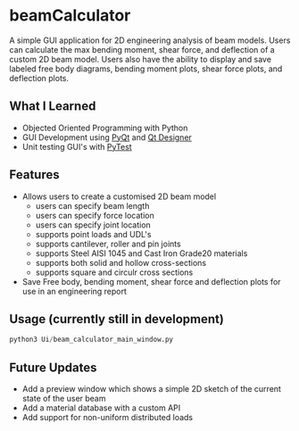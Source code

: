 # beamCalculator
A simple GUI application for 2D engineering analysis of beam models. Users can calculate the max bending moment, shear force, and deflection of a custom 2D beam model.
Users also have the ability to display and save labeled free body diagrams, bending moment plots, shear force plots, and deflection plots. 

## What I Learned
* Objected Oriented Programming with Python
* GUI Development using [PyQt](https://doc.qt.io/qtforpython/) and [Qt Designer](https://doc.qt.io/qt-5/qtdesigner-manual.html)
* Unit testing GUI's with [PyTest](https://docs.pytest.org/en/7.0.x/)
## Features
* Allows users to create a customised 2D beam model
  * users can specify beam length
  * users can specify force location
  * users can specify joint location
  * supports point loads and UDL's
  * supports cantilever, roller and pin joints
  * supports Steel AISI 1045 and Cast Iron Grade20 materials 
  * supports both solid and hollow cross-sections
  * supports square and circulr cross sections
* Save Free body, bending moment, shear force and deflection plots for use in an engineering report
## Usage (currently still in development)
```python
python3 Ui/beam_calculator_main_window.py
```
## Future Updates
* Add a preview window which shows a simple 2D sketch of the current state of the user beam
* Add a material database with a custom API
* Add support for non-uniform distributed loads
